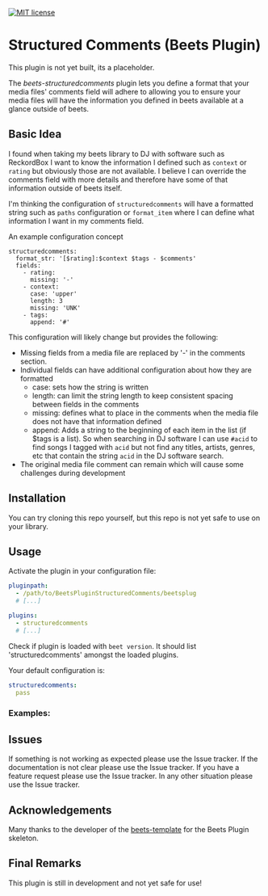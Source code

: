 [![MIT license](https://img.shields.io/badge/License-MIT-blue.svg)](LICENSE.txt)

# Structured Comments (Beets Plugin)

This plugin is not yet built, its a placeholder.

The *beets-structuredcomments* plugin lets you define a format that your media files' comments field will adhere to allowing you to ensure your media files will have the information you defined in beets available at a glance outside of beets.

## Basic Idea

I found when taking my beets library to DJ with software such as ReckordBox I want to know the information I defined such as `context` or `rating` but obviously those are not available. I believe I can override the comments field with more details and therefore have some of that information outside of beets itself.

I'm thinking the configuration of `structuredcomments` will have a formatted string such as `paths` configuration or `format_item` where I can define what information I want in my comments field.

An example configuration concept

```
structuredcomments:
  format_str: '[$rating]:$context $tags - $comments'
  fields:
    - rating:
      missing: '-'
    - context:
      case: 'upper'
      length: 3
      missing: 'UNK'
    - tags:
      append: '#'
```

This configuration will likely change but provides the following:
  - Missing fields from a media file are replaced by '-' in the comments section.
  - Individual fields can have additional configuration about how they are formatted
    - case: sets how the string is written
    - length: can limit the string length to keep consistent spacing between fields in the comments
    - missing: defines what to place in the comments when the media file does not have that information defined
    - append: Adds a string to the beginning of each item in the list (if $tags is a list). So when searching in DJ software I can use `#acid` to find songs I tagged with `acid` but not find any titles, artists, genres, etc that contain the string `acid` in the DJ software search.
  - The original media file comment can remain which will cause some challenges during development

## Installation

You can try cloning this repo yourself, but this repo is not yet safe to use on your library.


## Usage
Activate the plugin in your configuration file:

```yaml
pluginpath:
  - /path/to/BeetsPluginStructuredComments/beetsplug
  # [...]

plugins:
  - structuredcomments
  # [...]
```

Check if plugin is loaded with `beet version`. It should list 'structuredcomments' amongst the loaded plugins.

Your default configuration is:
```yaml
structuredcomments:
  pass
```


### Examples:
 

## Issues
If something is not working as expected please use the Issue tracker.
If the documentation is not clear please use the Issue tracker.
If you have a feature request please use the Issue tracker.
In any other situation please use the Issue tracker.


## Acknowledgements
Many thanks to the developer of the [beets-template](https://github.com/adamjakab/BeetsPluginTemplate) for the Beets Plugin skeleton.


## Final Remarks
This plugin is still in development and not yet safe for use!

